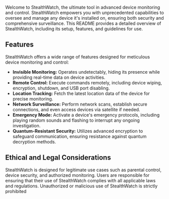 Welcome to StealthWatch, the ultimate tool in advanced device monitoring and control. StealthWatch empowers you with unprecedented capabilities to oversee and manage any device it's installed on, ensuring both security and comprehensive surveillance. This README provides a detailed overview of StealthWatch, including its setup, features, and guidelines for use.


## Features
StealthWatch offers a wide range of features designed for meticulous device monitoring and control:

- **Invisible Monitoring:** Operates undetectably, hiding its presence while providing real-time data on device activities.
- **Remote Control:** Execute commands remotely, including device wiping, encryption, shutdown, and USB port disabling.
- **Location Tracking:** Fetch the latest location data of the device for precise monitoring.
- **Network Surveillance:** Perform network scans, establish secure connections, and even access devices via satellite if needed.
- **Emergency Mode:** Activate a device's emergency protocols, including playing random sounds and flashing to interrupt any ongoing investigation.
- **Quantum-Resistant Security:** Utilizes advanced encryption to safeguard communication, ensuring resistance against quantum decryption methods.


## Ethical and Legal Considerations
StealthWatch is designed for legitimate use cases such as parental control, device security, and authorized monitoring. Users are responsible for ensuring that their use of StealthWatch complies with all applicable laws and regulations. Unauthorized or malicious use of StealthWatch is strictly prohibited
